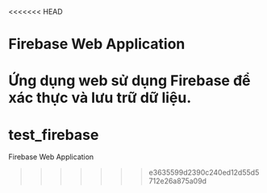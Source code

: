 <<<<<<< HEAD
# Firebase Web Application

Ứng dụng web sử dụng Firebase để xác thực và lưu trữ dữ liệu.
=======
# test_firebase
Firebase Web Application
>>>>>>> e3635599d2390c240ed12d55d5712e26a875a09d
